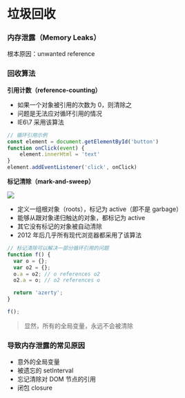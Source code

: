 # 垃圾回收

### 内存泄露（Memory Leaks）

根本原因：unwanted reference


### 回收算法

**引用计数（reference-counting）**

- 如果一个对象被引用的次数为 0，则清除之
- 问题是无法应对循环引用的情况
- IE6\7 采用该算法

```js
// 循环引用示例
const element = document.getElementById('button')
function onClick(event) {
    element.innerHtml = 'text'
}
element.addEventListener('click', onClick)
```


**标记清除（mark-and-sweep）**

<img src="https://cdn-images-1.medium.com/max/1600/1*TdWDj8PsWRuSbeBE6fe5KA.png">

- 定义一组根对象（roots），标记为 active（即不是 garbage）
- 能够从跟对象递归触达的对象，都标记为 active
- 其它没有标记的对象被自动清除
- 2012 年后几乎所有现代浏览器都采用了该算法

```js
// 标记清除可以解决一部分循环引用的问题
function f() {
  var o = {};
  var o2 = {};
  o.a = o2; // o references o2
  o2.a = o; // o2 references o

  return 'azerty';
}

f();
```

> 显然，所有的全局变量，永远不会被清除


### 导致内存泄露的常见原因

- 意外的全局变量
- 被遗忘的 setInterval
- 忘记清除对 DOM 节点的引用
- 闭包 closure
